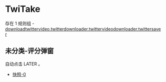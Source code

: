 # TwiTake

存在 1 规则组 - [downloadtwittervideo.twitterdownloader.twittervideodownloader.twittersaver](/src/apps/downloadtwittervideo.twitterdownloader.twittervideodownloader.twittersaver.ts)

## 未分类-评分弹窗

自动点击 LATER 。

- [快照-0](https://i.gkd.li/i/13748858)
